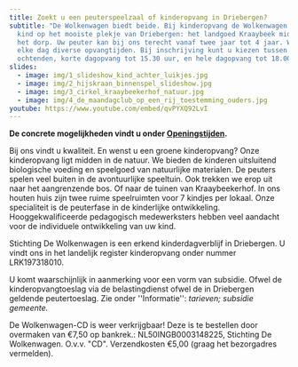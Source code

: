 ```yaml
---
title: Zoekt u een peuterspeelzaal of kinderopvang in Driebergen?
subtitle: "De Wolkenwagen biedt beide. Bij kinderopvang de Wolkenwagen speelt uw
  kind op het mooiste plekje van Driebergen: het landgoed Kraaybeek midden in
  het dorp. Uw peuter kan bij ons terecht vanaf twee jaar tot 4 jaar. Wij bieden
  elke dag diverse opvangtijden. Bij inschrijving kunt u kiezen tussen opvang op
  ochtenden, korte dagopvang tot 15.30 uur, en hele dagopvang tot 18.00 uur. "
slides:
  - image: img/1_slideshow_kind_achter_luikjes.jpg
  - image: img/2_hijskraan_binnenspel_slideshow.jpg
  - image: img/3_cirkel_kraaybeekerhof_natuur.jpg
  - image: img/4_de_maandagclub_op_een_rij_toestemming_ouders.jpg
youtube: https://www.youtube.com/embed/qvPYXQ92LvI
---
```

**De concrete mogelijkheden vindt u onder [Openingstijden](/openingstijden).**

Bij ons vindt u kwaliteit. En wenst u een groene kinderopvang? Onze kinderopvang ligt midden in de natuur. We bieden de kinderen uitsluitend biologische voeding en speelgoed van natuurlijke materialen. De peuters spelen veel buiten in de avontuurlijke speeltuin.  Ook trekken we erop uit naar het aangrenzende bos. Of naar de tuinen van Kraaybeekerhof. In ons houten huis zijn twee ruime speelruimten voor 7 kindjes per lokaal. Onze specialiteit is de peuterfase in de kinderlijke ontwikkeling. Hooggekwalificeerde pedagogisch medewerksters hebben veel aandacht voor de individuele ontwikkeling van uw kind. 

Stichting De Wolkenwagen is een erkend kinderdagverblijf in Driebergen. U vindt ons in het landelijk register kinderopvang onder nummer LRK197318010.

U komt waarschijnlijk in aanmerking voor een vorm van subsidie. Ofwel de kinderopvangtoeslag via de belastingdienst ofwel de in Driebergen geldende peutertoeslag. Zie onder ''Informatie'': *tarieven;*  *subsidie gemeente.*

De Wolkenwagen-CD is weer verkrijgbaar! Deze is te bestellen door overmaken van €7,50 op bankrek.: NL50INGB0003148225, Stichting De Wolkenwagen. O.v.v. "CD". Verzendkosten €5,00 (graag het bezorgadres vermelden).